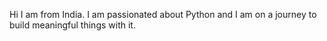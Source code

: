 Hi I am from India.
I am passionated about Python and I am on a journey to build meaningful things with it.
